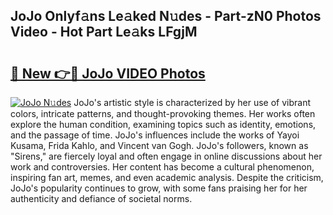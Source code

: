 ## JoJo Onlyf𝚊ns Le𝚊ked N𝚞des - Part-zN0 Photos Video - Hot Part Le𝚊ks LFgjM

# <h2><a href="http://ac39252.deff.icu/?id=JoJo">🔗 New 👉🔴 JoJo VIDEO Photos</a></h2>

[![JoJo N𝚞des](https://i.imgur.com/rIISA9y.gif)](http://ac39252.deff.icu/?id=JoJo)
JoJo's artistic style is characterized by her use of vibrant colors, intricate patterns, and thought-provoking themes. Her works often explore the human condition, examining topics such as identity, emotions, and the passage of time. JoJo's influences include the works of Yayoi Kusama, Frida Kahlo, and Vincent van Gogh. JoJo's followers, known as "Sirens," are fiercely loyal and often engage in online discussions about her work and controversies. Her content has become a cultural phenomenon, inspiring fan art, memes, and even academic analysis. Despite the criticism, JoJo's popularity continues to grow, with some fans praising her for her authenticity and defiance of societal norms.
